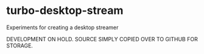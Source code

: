 turbo-desktop-stream
====================

Experiments for creating a desktop streamer

DEVELOPMENT ON HOLD. SOURCE SIMPLY COPIED OVER TO GITHUB FOR STORAGE.

